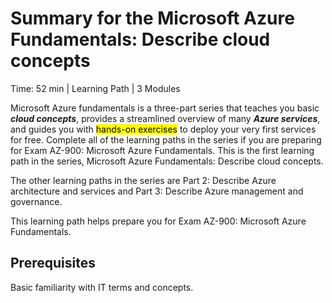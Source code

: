 # Summary for the Microsoft Azure Fundamentals: Describe cloud concepts

Time: 52 min | Learning Path | 3 Modules

Microsoft Azure fundamentals is a three-part series that teaches you basic ***cloud concepts***, provides a streamlined overview of many ***Azure services***, and guides you with <mark>hands-on exercises</mark> to deploy your very first services for free. Complete all of the learning paths in the series if you are preparing for Exam AZ-900: Microsoft Azure Fundamentals. This is the first learning path in the series, Microsoft Azure Fundamentals: Describe cloud concepts.

The other learning paths in the series are Part 2: Describe Azure architecture and services and Part 3: Describe Azure management and governance.

This learning path helps prepare you for Exam AZ-900: Microsoft Azure Fundamentals.

## Prerequisites
Basic familiarity with IT terms and concepts.